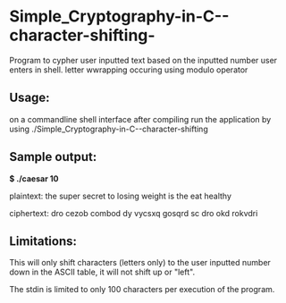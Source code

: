 # Simple_Cryptography-in-C--character-shifting-

Program to cypher user inputted text based on the inputted number user enters in shell. letter wwrapping occuring using modulo operator 

<h2>Usage:</h2>

on a commandline shell interface after compiling run the application by using ./Simple_Cryptography-in-C--character-shifting

<h2>Sample output:</h2>

**$ ./caesar 10**

plaintext:  the super secret to losing weight is the eat healthy

ciphertext: dro cezob combod dy vycsxq gosqrd sc dro okd rokvdri


<h2>Limitations:</h2> 

This will only shift characters (letters only) to the user inputted number down in the ASCII table, it will not shift up or "left".

The stdin is limited to only 100 characters per execution of the program.
